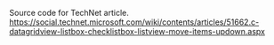 Source code for TechNet article. https://social.technet.microsoft.com/wiki/contents/articles/51662.c-datagridview-listbox-checklistbox-listview-move-items-updown.aspx